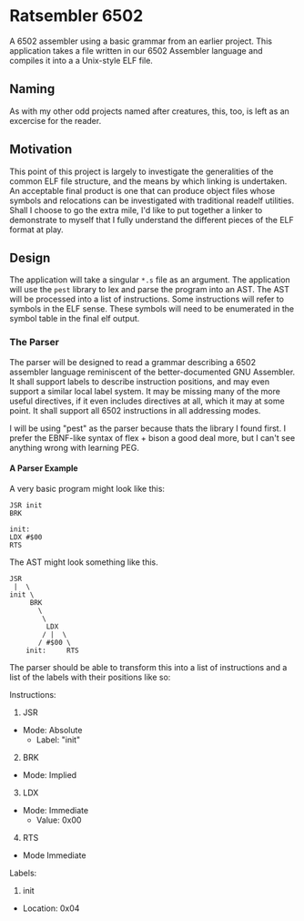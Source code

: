# Ratsembler 6502
A 6502 assembler using a basic grammar from an earlier project. This
application takes a file written in our 6502 Assembler language and
compiles it into a a Unix-style ELF file.

## Naming
As with my other odd projects named after creatures, this, too, is left
as an excercise for the reader.

## Motivation
This point of this project is largely to investigate the generalities
of the common ELF file structure, and the means by which linking is
undertaken. An acceptable final product is one that can produce object
files whose symbols and relocations can be investigated with traditional
readelf utilities. Shall I choose to go the extra mile, I'd like to put
together a linker to demonstrate to myself that I fully understand the
different pieces of the ELF format at play.

## Design
The application will take a singular `*.s` file as an argument. The
application will use the `pest` library to lex and parse the program
into an AST. The AST will be processed into a list of instructions. Some
instructions will refer to symbols in the ELF sense. These symbols will
need to be enumerated in the symbol table in the final elf output.

### The Parser
The parser will be designed to read a grammar describing a 6502 assembler
language reminiscent of the better-documented GNU Assembler. It shall
support labels to describe instruction positions, and may even support
a similar local label system. It may be missing many of the more useful
directives, if it even includes directives at all, which it may at some
point. It shall support all 6502 instructions in all addressing modes.

I will be using "pest" as the parser because thats the library I found
first. I prefer the EBNF-like syntax of flex + bison a good deal more,
but I can't see anything wrong with learning PEG.

#### A Parser Example

A very basic program might look like this:

```
JSR init
BRK

init:
LDX #$00
RTS
```

The AST might look something like this.

```
JSR
 |  \
init \
     BRK
       \
        \
         LDX
        / |  \
       / #$00 \
    init:     RTS
```

The parser should be able to transform this into a list of instructions and a
list of the labels with their positions like so:

Instructions:
1. JSR
  * Mode: Absolute
    * Label: "init"
2. BRK
  * Mode: Implied
3. LDX
  * Mode: Immediate
    * Value: 0x00
4. RTS
  * Mode Immediate

Labels:
1. init
  * Location: 0x04
